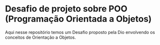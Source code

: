 <h1>Desafio de projeto sobre POO (Programação Orientada a Objetos)</h1>

Aqui nesse repositório temos um Desafio proposto pela Dio envolvendo os conceitos de Orientação a Objetos.